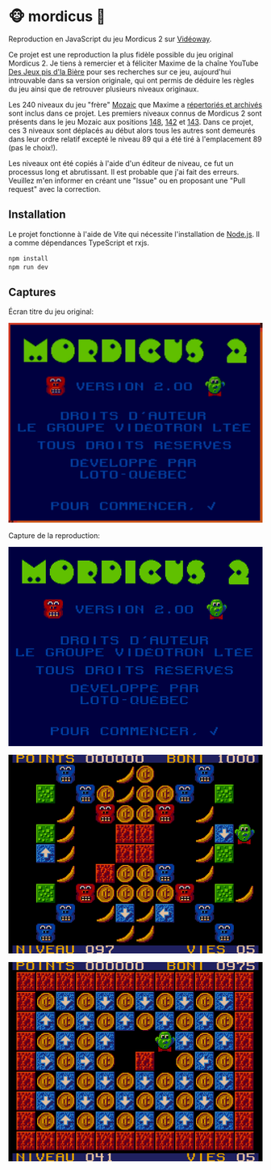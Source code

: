 # 🐵 mordicus 🍌

Reproduction en JavaScript du jeu Mordicus 2 sur [Vidéoway](<https://lostmediawiki.com/Videoway_(lost_Canadian_cable-box_games;_1990-2006)>).

Ce projet est une reproduction la plus fidèle possible du jeu original Mordicus 2.
Je tiens à remercier et à féliciter Maxime de la chaîne YouTube [Des Jeux pis d'la Bière](https://youtube.com/@jeuxbiere?feature=shared) pour ses recherches sur ce jeu, aujourd'hui introuvable dans sa version originale, qui ont permis de déduire les règles du jeu ainsi que de retrouver plusieurs niveaux originaux.

Les 240 niveaux du jeu "frère" [Mozaic](https://youtu.be/YygmFM3qP8w?feature=shared) que Maxime a [répertoriés et archivés](https://archive.org/details/mozaic-240-levels/001.png) sont inclus dans ce projet. Les premiers niveaux connus de Mordicus 2 sont présents dans le jeu Mozaic aux positions [148](https://archive.org/details/mozaic-240-levels/148.png), [142](https://archive.org/details/mozaic-240-levels/142.png) et [143](https://archive.org/details/mozaic-240-levels/143.png). Dans ce projet, ces 3 niveaux sont déplacés au début alors tous les autres sont demeurés dans leur ordre relatif excepté le niveau 89 qui a été tiré à l'emplacement 89 (pas le choix!).

Les niveaux ont été copiés à l'aide d'un éditeur de niveau, ce fut un processus long et abrutissant. Il est probable que j'ai fait des erreurs. Veuillez m'en informer en créant une "Issue" ou en proposant une "Pull request" avec la correction.

## Installation

Le projet fonctionne à l'aide de Vite qui nécessite l'installation de [Node.js](https://nodejs.org/). Il a comme dépendances TypeScript et rxjs.

```sh
npm install
npm run dev
```

## Captures

Écran titre du jeu original:

<p align="center"><img src="captures/original/titre.png" alt="écran titre original"></img></p>

Capture de la reproduction:

<p align="center"><img src="captures/reproduction/titre.png" alt="écran titre reproduit"></img></p>

<p align="center"><img src="captures/reproduction/097.png" alt="niveau 97"></img></p>

<p align="center"><img src="captures/reproduction/041.png" alt="niveau 41"></img></p>
